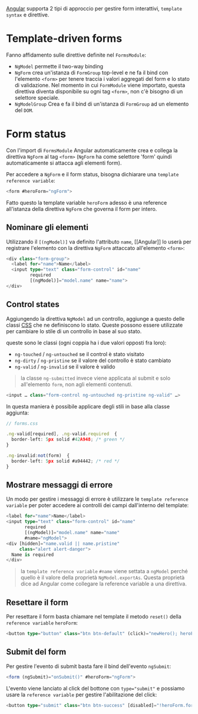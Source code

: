 [Angular](Angular) supporta 2 tipi di approccio per gestire form interattivi, `template syntax` e direttive.

# Template-driven forms

Fanno affidamento sulle direttive definite nel `FormsModule`:

- `NgModel` permette il two-way binding
- `NgForm` crea un'istanza di `FormGroup` top-level e ne fa il bind con l'elemento `<form>` per tenere traccia i valori aggregati del form e lo stato di validazione. Nel momento in cui `FormModule` viene importato, questa direttiva diventa disponibile su ogni tag `<form>`, non c'è bisogno di un selettore speciale.
- `NgModelGroup` Crea e fa il bind di un'istanza di `FormGroup` ad un elemento del `DOM`.

# Form status

Con l'import di `FormsModule` Angular automaticamente crea e collega la direttiva `NgForm` al tag `<form>` (`NgForm` ha come selettore 'form' quindi automaticamente si attacca agli elementi form).

Per accedere a `NgForm` e il form status, bisogna dichiarare una `template reference variable`:

```ts
<form #heroForm="ngForm">
```

Fatto questo la template variable `heroForm` adesso è una reference all'istanza della direttiva `NgForm` che governa il form per intero.

## Nominare gli elementi

Utilizzando il `[(ngModel)]` va definito l'attributo `name`, [[Angular]] lo userà per registrare l'elemento con la direttiva `NgForm` attaccato all'elemento `<form>`:

```ts
<div class="form-group">
  <label for="name">Name</label>
  <input type="text" class="form-control" id="name"
         required
         [(ngModel)]="model.name" name="name">
</div>
```

## Control states

Aggiungendo la direttiva `NgModel` ad un controllo, aggiunge a questo delle classi [CSS](CSS) che ne definiscono lo stato. Queste possono essere utilizzate per cambiare lo stile di un controllo in base al suo stato.

queste sono le classi (ogni coppia ha i due valori opposti fra loro):

- `ng-touched` / `ng-untouched` se il control è stato visitato
- `ng-dirty` / `ng-pristine` se il valore del controllo è stato cambiato
- `ng-valid` / `ng-invalid` se il valore è valido

>la classe `ng-submitted` invece viene applicata al submit e solo all'elemento `form`, non agli elementi contenuti.

```ts
<input … class="form-control ng-untouched ng-pristine ng-valid" …>
```

In questa maniera è possibile applicare degli stili in base alla classe aggiunta:

```ts
// forms.css 

.ng-valid[required], .ng-valid.required  {
  border-left: 5px solid #42A948; /* green */
}

.ng-invalid:not(form)  {
  border-left: 5px solid #a94442; /* red */
}
```

## Mostrare messaggi di errore

Un modo per gestire i messaggi di errore è utilizzare le `template reference variable` per poter accedere ai controlli dei campi dall'interno del template:

```ts
<label for="name">Name</label>
<input type="text" class="form-control" id="name"
       required
       [(ngModel)]="model.name" name="name"
       #name="ngModel">
<div [hidden]="name.valid || name.pristine"
     class="alert alert-danger">
  Name is required
</div>
```

>la `template reference variable` `#name` viene settata a `ngModel` perché quello è il valore della proprietà `NgModel.exportAs`. Questa proprietà dice ad Angular come collegare la reference variable a una direttiva.

## Resettare il form

Per resettare il form basta chiamare nel template il metodo `reset()` della `reference variable` `heroForm`:

```ts
<button type="button" class="btn btn-default" (click)="newHero(); heroForm.reset()">New Hero</button>
```

## Submit del form

Per gestire l'evento di submit basta fare il bind dell'evento `ngSubmit`:

```ts
<form (ngSubmit)="onSubmit()" #heroForm="ngForm">
```

L'evento viene lanciato al click del bottone con `type="submit"` e possiamo usare la `reference variable` per gestire l'abilitazione del click:

```ts
<button type="submit" class="btn btn-success" [disabled]="!heroForm.form.valid">Submit</button>
```